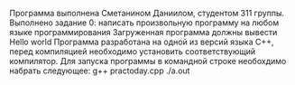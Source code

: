 Программа выполнена Сметанином Даниилом, студентом 311 группы.
Выполнено задание 0: написать произвольную программу на любом языке программирования
Загруженная программа должны вывести Hello world
Программа разработана на одной из версий языка C++, перед компиляцией необходимо установить соответствующий компилятор.
Для запуска программы в командной строке необохдимо набрать следующее:
g++ practoday.cpp
./a.out
